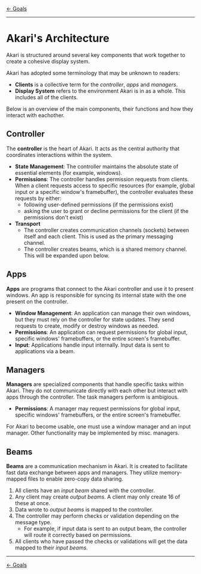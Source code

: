 [← Goals]('../goals.md')

---

# Akari's Architecture

Akari is structured around several key components that work together to create a cohesive display system.

Akari has adopted some terminology that may be unknown to readers:

- **Clients** is a collective term for the _controller_, _apps_ and _managers_.
- **Display System** refers to the environment Akari is in as a whole. This includes all of the clients.

Below is an overview of the main components, their functions and how they interact with eachother.

## Controller

The **controller** is the heart of Akari. It acts as the central authority that coordinates interactions within the system.

- **State Management**: The controller maintains the absolute state of essential elements (for example, windows).
- **Permissions**: The controller handles permission requests from clients. When a client requests access to specific resources (for example, global input or a specific window's framebuffer), the controller evaluates these requests by either:
  - following user-defined permissions (if the permissions exist)
  - asking the user to grant or decline permissions for the client (if the permissions don't exist)
- **Transport**
  - The controller creates communication channels (sockets) between itself and each client. This is used as the primary messaging channel.
  - The controller creates beams, which is a shared memory channel. This will be expanded upon below.

## Apps

**Apps** are programs that connect to the Akari controller and use it to present windows. An app is responsible for syncing its internal state with the one present on the controller.

- **Window Management**: An application can manage their own windows, but they must rely on the controller for state updates. They send requests to create, modify or destroy windows as needed.
- **Permissions**: An application can request permissions for global input, specific windows' framebuffers, or the entire screen's framebuffer.
- **Input**: Applications handle input internally. Input data is sent to applications via a beam.

## Managers

**Managers** are specialized components that handle specific tasks within Akari. They do not communicate directly with each other but interact with apps through the controller. The task managers perform is ambigious.

- **Permissions**: A manager may request permissions for global input, specific windows' framebuffers, or the entire screen's framebuffer.

For Akari to become usable, one must use a window manager and an input manager. Other functionality may be implemented by misc. managers.

## Beams

**Beams** are a communication mechanism in Akari. It is created to facilitate fast data exchange between apps and managers. They utilize memory-mapped files to enable zero-copy data sharing.

1. All clients have an _input beam_ shared with the controller.
2. Any client may create _output beams_. A client may only create 16 of these at once.
3. Data wrote to _output beams_ is mapped to the controller.
4. The controller may perform checks or validation depending on the message type.
   - For example, if input data is sent to an output beam, the controller will route it correctly based on permissions.
5. All clients who have passed the checks or validations will get the data mapped to their _input beams_.

---

[← Goals]('../goals.md')
